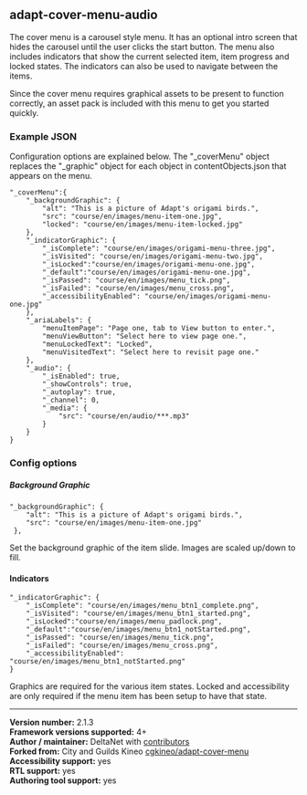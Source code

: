 ## adapt-cover-menu-audio

The cover menu is a carousel style menu. It has an optional intro screen that hides the carousel until the user clicks the start button. The menu also includes indicators that show the current selected item, item progress and locked states. The indicators can also be used to navigate between the items.

Since the cover menu requires graphical assets to be present to function correctly, an asset pack is included with this menu to get you started quickly.

### Example JSON

Configuration options are explained below. The "_coverMenu" object replaces the "_graphic" object for each object in contentObjects.json that
appears on the menu.

```
"_coverMenu":{
    "_backgroundGraphic": {
        "alt": "This is a picture of Adapt's origami birds.",
        "src": "course/en/images/menu-item-one.jpg",
        "locked": "course/en/images/menu-item-locked.jpg"
    },
    "_indicatorGraphic": {
        "_isComplete": "course/en/images/origami-menu-three.jpg",
        "_isVisited": "course/en/images/origami-menu-two.jpg",
        "_isLocked":"course/en/images/origami-menu-one.jpg",
        "_default":"course/en/images/origami-menu-one.jpg",
        "_isPassed": "course/en/images/menu_tick.png",
        "_isFailed": "course/en/images/menu_cross.png",
        "_accessibilityEnabled": "course/en/images/origami-menu-one.jpg"
    },
    "_ariaLabels": {
        "menuItemPage": "Page one, tab to View button to enter.",
        "menuViewButton": "Select here to view page one.",
        "menuLockedText": "Locked",
        "menuVisitedText": "Select here to revisit page one."
    },
    "_audio": {
        "_isEnabled": true,
        "_showControls": true,
        "_autoplay": true,
        "_channel": 0,
        "_media": {
            "src": "course/en/audio/***.mp3"
        }
    }
}
```

### Config options

##### Background Graphic

```
"_backgroundGraphic": {
    "alt": "This is a picture of Adapt's origami birds.",
    "src": "course/en/images/menu-item-one.jpg"
 },
```

Set the background graphic of the item slide. Images are scaled up/down to fill.

#### Indicators

```
"_indicatorGraphic": {
    "_isComplete": "course/en/images/menu_btn1_complete.png",
    "_isVisited": "course/en/images/menu_btn1_started.png",
    "_isLocked":"course/en/images/menu_padlock.png",
    "_default":"course/en/images/menu_btn1_notStarted.png",
    "_isPassed": "course/en/images/menu_tick.png",
    "_isFailed": "course/en/images/menu_cross.png",
    "_accessibilityEnabled": "course/en/images/menu_btn1_notStarted.png"
}
```

Graphics are required for the various item states. Locked and accessibility are only required if the menu item has been setup to have that state.

----------------------------
**Version number:**  2.1.3     
**Framework versions supported:**  4+     
**Author / maintainer:** DeltaNet with [contributors](https://github.com/deltanet/adapt-cover-menu-audio/graphs/contributors)     
**Forked from:** City and Guilds Kineo [cgkineo/adapt-cover-menu](https://github.com/cgkineo/adapt-cover-menu)  
**Accessibility support:** yes  
**RTL support:** yes     
**Authoring tool support:** yes
